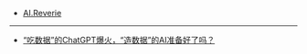 - [AI.Reverie](https://www.sginnovate.com/investments/aireverie)

---

- [“吃数据”的ChatGPT爆火，“造数据”的AI准备好了吗？](https://m.huxiu.com/article/791120.html)